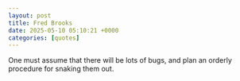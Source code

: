 ```yaml
---
layout: post
title: Fred Brooks
date: 2025-05-10 05:10:21 +0000
categories: [quotes]
---
```


One must assume that there will be lots of bugs, and plan an orderly procedure for snaking them out.  


